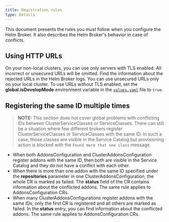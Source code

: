 ```yaml
---
title: Registration rules
type: Details
---
```


This document presents the rules you must follow when you configure the Helm Broker. It also describes the Helm Broker's behavior in case of conflicts.

## Using HTTP URLs

On your non-local clusters, you can use only servers with TLS enabled. All incorrect or unsecured URLs will be omitted. Find the information about the rejected URLs in the Helm Broker logs. You can use unsecured URLs only on your local cluster. To use URLs without TLS enabled, set the **global.isDevelopMode** environment variable in the [`values.yaml`](https://github.com/kyma-project/kyma/blob/master/resources/helm-broker/values.yaml) file to `true`.

## Registering the same ID multiple times

>**NOTE:** This section does not cover global problems with conflicting IDs between ClusterServiceClasses or ServiceClasses. There can still be a situation where few different brokers register ClusterServiceClasses or ServiceClasses with the same ID. In such a case, those classes are visible in the Service Catalog but provisioning action is blocked with the `Found more that one class` message.

* When both AddonsConfiguration and ClusterAddonsConfiguration register addons with the same ID, then both are visible in the Service Catalog and they do not have a conflict with each other.
* When there is more than one addon with the same ID specified under the **repositories** parameter in one ClusterAddonsConfiguration, the whole CR is marked as failed. The **status** field of the CR contains information about the conflicted addons. The same rule applies to AddonsConfiguration CRs.
* When many ClusterAddonsConfigurations register addons with the same IDs, only the first CR is registered and all others are marked as failed. In the **status** entry, you can find information about the conflicted addons. The same rule applies to AddonsConfiguration CRs.  
